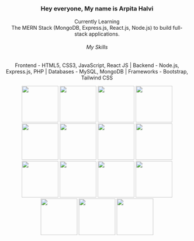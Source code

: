 <link rel="stylesheet" type='text/css' href="https://cdn.jsdelivr.net/gh/devicons/devicon@latest/devicon.min.css" />
          
## <h3 align="center">Hey everyone, My name is Arpita Halvi</h3>
<p align="center">Currently Learning </br> The MERN Stack (MongoDB, Express.js, React.js, Node.js) to build full-stack applications.</p>

<!--
**ArpitaHalvi/ArpitaHalvi** is a ✨ _special_ ✨ repository because its `README.md` (this file) appears on your GitHub profile.!-->
<h6 align="center">My Skills</h6>
<p align="center">Frontend - HTML5, CSS3, JavaScript, React JS | Backend - Node.js, Express.js, PHP | Databases - MySQL, MongoDB | Frameworks - Bootstrap, Tailwind CSS</p>
<p align="center">
<img src="https://cdn.jsdelivr.net/gh/devicons/devicon@latest/icons/html5/html5-original-wordmark.svg" width="100px"/>
<img src="https://cdn.jsdelivr.net/gh/devicons/devicon@latest/icons/css3/css3-original-wordmark.svg" width="100px"/>
<img src="https://cdn.jsdelivr.net/gh/devicons/devicon@latest/icons/javascript/javascript-original.svg" width="100px"/>    
<img src="https://cdn.jsdelivr.net/gh/devicons/devicon@latest/icons/react/react-original-wordmark.svg" width="100px"/>
<img src="https://cdn.jsdelivr.net/gh/devicons/devicon@latest/icons/bootstrap/bootstrap-original-wordmark.svg" width="100px"/>
<img src="https://cdn.jsdelivr.net/gh/devicons/devicon@latest/icons/tailwindcss/tailwindcss-original-wordmark.svg" width="100px"/>
<img src="https://cdn.jsdelivr.net/gh/devicons/devicon@latest/icons/c/c-original.svg" width="100px"/>          
<img src="https://cdn.jsdelivr.net/gh/devicons/devicon@latest/icons/cplusplus/cplusplus-original.svg" width="100px"/>          
<img src="https://cdn.jsdelivr.net/gh/devicons/devicon@latest/icons/php/php-original.svg" width="100px"/>
<img src="https://cdn.jsdelivr.net/gh/devicons/devicon@latest/icons/java/java-original-wordmark.svg" width="100px"/>          
<img src="https://cdn.jsdelivr.net/gh/devicons/devicon@latest/icons/python/python-original-wordmark.svg" width="100px"/>
<img src="https://cdn.jsdelivr.net/gh/devicons/devicon@latest/icons/nodejs/nodejs-original-wordmark.svg" width="100px"/>
<img src="https://cdn.jsdelivr.net/gh/devicons/devicon@latest/icons/express/express-original.svg" width="100px"/>
<img src="https://cdn.jsdelivr.net/gh/devicons/devicon@latest/icons/mysql/mysql-original-wordmark.svg" width="100px"/>
<img src="https://cdn.jsdelivr.net/gh/devicons/devicon@latest/icons/mongodb/mongodb-original-wordmark.svg" width="100px"/>
          
</p>                    
          
